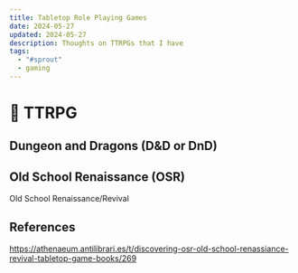 ```yaml
---
title: Tabletop Role Playing Games
date: 2024-05-27
updated: 2024-05-27
description: Thoughts on TTRPGs that I have
tags:
  - "#sprout"
  - gaming
---
```

# 🏰 TTRPG

## Dungeon and Dragons (D&D or DnD)

## Old School Renaissance (OSR)

Old School Renaissance/Revival

## References
https://athenaeum.antilibrari.es/t/discovering-osr-old-school-renassiance-revival-tabletop-game-books/269
